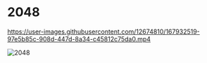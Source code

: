 # 2048

https://user-images.githubusercontent.com/12674810/167932519-97e5b85c-908d-447d-8a34-c45812c75da0.mp4


![2048](https://user-images.githubusercontent.com/12674810/167296796-38bc9412-9c7c-49c0-bd17-a49ea85f4967.jpg)
